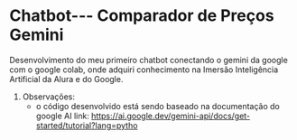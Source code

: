 # Chatbot--- Comparador de Preços Gemini

Desenvolvimento do meu primeiro chatbot conectando o gemini da google com o google colab,
onde adquiri conhecimento na Imersão Inteligência Artificial da Alura e do Google.

1) Observações:
     - o código desenvolvido está sendo baseado na documentação do google AI
        link:  https://ai.google.dev/gemini-api/docs/get-started/tutorial?lang=pytho

